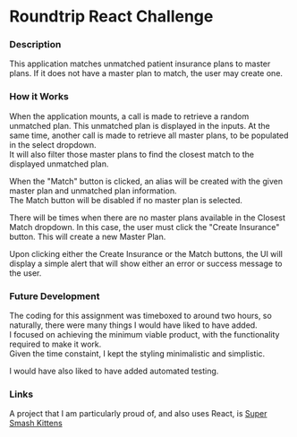 # Roundtrip React Challenge

### Description  
This application matches unmatched patient insurance plans to master plans.  If it does not have a master plan to match,
the user may create one.  

### How it Works  
When the application mounts, a call is made to retrieve a random unmatched plan.  This unmatched plan is displayed 
in the inputs.  At the same time, another call is made to retrieve all master plans, to be populated in the select dropdown.  
It will also filter those master plans to find the closest match to the displayed unmatched plan.  

When the "Match" button is clicked, an alias will be created with the given master plan and unmatched plan information.  
The Match button will be disabled if no master plan is selected.  

There will be times when there are no master plans available in the Closest Match dropdown.  In this case, the user must click the "Create Insurance" 
button.  This will create a new Master Plan.  

Upon clicking either the Create Insurance or the Match buttons, the UI will display a simple alert that will show either an error or success message
to the user.  

### Future Development  
The coding for this assignment was timeboxed to around two hours, so naturally, there were many things I would have liked to have added.  
I focused on achieving the minimum viable product, with the functionality required to make it work.  
Given the time constaint, I kept the styling minimalistic and simplistic.  

I would have also liked to have added automated testing.  

### Links  
A project that I am particularly proud of, and also uses React, is [Super Smash Kittens](https://github.com/thebriankilpatrick/untitled)  
